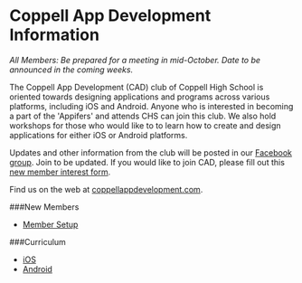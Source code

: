 # Coppell App Development Information

*All Members: Be prepared for a meeting in mid-October. Date to be announced in the coming weeks.*

The Coppell App Development (CAD) club of Coppell High School is oriented towards designing applications and programs across various platforms, including iOS and Android. Anyone who is interested in becoming a part of the 'Appifers' and attends CHS can join this club. We also hold workshops for those who would like to to learn how to create and design applications for either iOS or Android platforms.

Updates and other information from the club will be posted in our [Facebook group](https://www.facebook.com/groups/appify/). Join to be updated. If you would like to join CAD, please fill out this [new member interest form](http://tinyurl.com/cadsignupform).

Find us on the web at [coppellappdevelopment.com](http://coppellappdevelopment.com/).

###New Members
- [Member Setup](https://github.com/CoppellAppDevelopment/new-members)  

###Curriculum
- [iOS](https://github.com/CoppellAppDevelopment/Learn-iOS)  
- [Android](https://github.com/CoppellAppDevelopment/Learn-Android)
